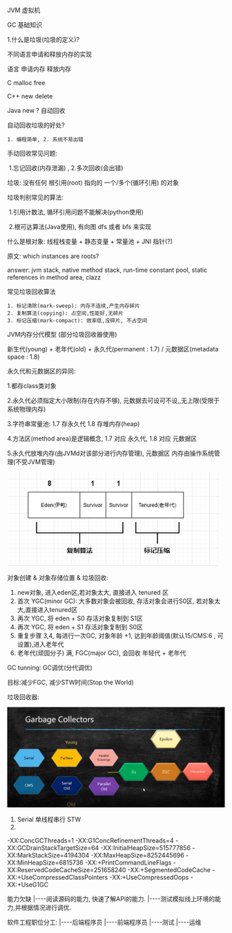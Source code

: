 JVM 虚拟机 

GC 基础知识

1.什么是垃圾(垃圾的定义)?

  不同语言申请和释放内存的实现

语言          申请内存                    释放内存

C                malloc                           free

C++            new                              delete

Java           new                               ? 自动回收

自动回收垃圾的好处? 

	1. 编程简单, 2. 系统不易出错

手动回收常见问题:

​	1.忘记回收(内存泄漏) , 2.多次回收(会出错)

 垃圾: 没有任何 根引用(root) 指向的 一个/多个(循环引用) 的对象

垃圾判别常见的算法:

​	1.引用计数法, 循环引用问题不能解决(python使用)

​	2.根可达算法(Java使用), 有向图 dfs 或者 bfs 来实现

什么是根对象: 线程栈变量 + 静态变量 + 常量池 + JNI 指针(?)

原文: which instances are roots?

answer: jvm stack, native method stack, run-time constant pool, static references in method area, clazz



常见垃圾回收算法

	1. 标记清除(mark-sweep): 内存不连续,产生内存碎片
	2. 复制算法(copying): 占空间,性能好,无碎片
	3. 标记压缩(mark-compact): 效率低,没碎片, 不占空间



JVM内存分代模型 (部分垃圾回收器使用)

新生代(young)  +  老年代(old)  + 永久代(permanent : 1.7) /  元数据区(metadata space : 1.8)

永久代和元数据区的异同:

1.都存class类对象

2.永久代必须指定大小限制(存在内存不够), 元数据去可设可不设,,无上限(受限于系统物理内存)

3.字符串常量池: 1.7 存永久代 1.8 存堆内存(heap)

4.方法区(method area)是逻辑概念, 1.7 对应 永久代, 1.8 对应 元数据区

5.永久代放堆内存(由JVMd对该部分进行内存管理), 元数据区 内存由操作系统管理(不受JVM管理)

![image-20201218000017936](images/image-20201218000017936.png)

对象创建 & 对象存储位置 & 垃圾回收:

1. new对象, 进入eden区,若对象太大, 直接进入 tenured 区
2. 首次 YGC(minor GC): 大多数对象会被回收, 存活对象会进行S0区, 若对象太大,直接进入tenured区
3. 再次 YGC, 将 eden + S0 存活对象复制到 S1区
4. 再次 YGC, 将 eden + S1 存活对象复制到 S0区
5. 重复步骤 3,4, 每进行一次GC, 对象年龄 +1, 达到年龄阈值(默认15/CMS:6 , 可设置),进入老年代
6. 老年代(顽固分子) 满, FGC(major GC), 会回收 年轻代 + 老年代



GC tunning: GC调优(分代调优)

目标:减少FGC, 减少STW时间(Stop the World)



垃圾回收器: 

![垃圾回收器](images/垃圾回收器.png)



1. Serial 单线程串行 STW
2.  



-XX:ConcGCThreads=1 
-XX:G1ConcRefinementThreads=4 
-XX:GCDrainStackTargetSize=64 
-XX:InitialHeapSize=515777856 
-XX:MarkStackSize=4194304 
-XX:MaxHeapSize=8252445696 
-XX:MinHeapSize=6815736 
-XX:+PrintCommandLineFlags 
-XX:ReservedCodeCacheSize=251658240 
-XX:+SegmentedCodeCache 
-XX:+UseCompressedClassPointers 
-XX:+UseCompressedOops 
-XX:+UseG1GC 

能力欠缺 
|----阅读源码的能力, 快速了解API的能力.
|----测试模拟线上环境的能力,并根据情况进行调优.

软件工程职位分工:
|----后端程序员
|----前端程序员
|----测试
|----运维